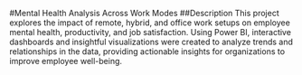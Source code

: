#Mental Health Analysis Across Work Modes
##Description
This project explores the impact of remote, hybrid, and office work setups on employee mental health, productivity, and job satisfaction. Using Power BI, interactive dashboards and insightful visualizations were created to analyze trends and relationships in the data, providing actionable insights for organizations to improve employee well-being.



